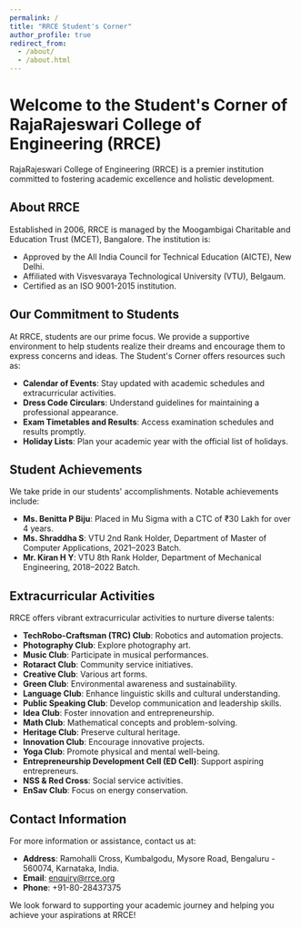 ```yaml
---
permalink: /
title: "RRCE Student's Corner"
author_profile: true
redirect_from: 
  - /about/
  - /about.html
---
```

# Welcome to the Student's Corner of RajaRajeswari College of Engineering (RRCE)

RajaRajeswari College of Engineering (RRCE) is a premier institution committed to fostering academic excellence and holistic development.

## About RRCE

Established in 2006, RRCE is managed by the Moogambigai Charitable and Education Trust (MCET), Bangalore. The institution is:
- Approved by the All India Council for Technical Education (AICTE), New Delhi.
- Affiliated with Visvesvaraya Technological University (VTU), Belgaum.
- Certified as an ISO 9001-2015 institution.

## Our Commitment to Students

At RRCE, students are our prime focus. We provide a supportive environment to help students realize their dreams and encourage them to express concerns and ideas. The Student's Corner offers resources such as:
- **Calendar of Events**: Stay updated with academic schedules and extracurricular activities.
- **Dress Code Circulars**: Understand guidelines for maintaining a professional appearance.
- **Exam Timetables and Results**: Access examination schedules and results promptly.
- **Holiday Lists**: Plan your academic year with the official list of holidays.

## Student Achievements

We take pride in our students' accomplishments. Notable achievements include:
- **Ms. Benitta P Biju**: Placed in Mu Sigma with a CTC of ₹30 Lakh for over 4 years.
- **Ms. Shraddha S**: VTU 2nd Rank Holder, Department of Master of Computer Applications, 2021–2023 Batch.
- **Mr. Kiran H Y**: VTU 8th Rank Holder, Department of Mechanical Engineering, 2018–2022 Batch.

## Extracurricular Activities

RRCE offers vibrant extracurricular activities to nurture diverse talents:
- **TechRobo-Craftsman (TRC) Club**: Robotics and automation projects.
- **Photography Club**: Explore photography art.
- **Music Club**: Participate in musical performances.
- **Rotaract Club**: Community service initiatives.
- **Creative Club**: Various art forms.
- **Green Club**: Environmental awareness and sustainability.
- **Language Club**: Enhance linguistic skills and cultural understanding.
- **Public Speaking Club**: Develop communication and leadership skills.
- **Idea Club**: Foster innovation and entrepreneurship.
- **Math Club**: Mathematical concepts and problem-solving.
- **Heritage Club**: Preserve cultural heritage.
- **Innovation Club**: Encourage innovative projects.
- **Yoga Club**: Promote physical and mental well-being.
- **Entrepreneurship Development Cell (ED Cell)**: Support aspiring entrepreneurs.
- **NSS & Red Cross**: Social service activities.
- **EnSav Club**: Focus on energy conservation.

## Contact Information

For more information or assistance, contact us at:
- **Address**: Ramohalli Cross, Kumbalgodu, Mysore Road, Bengaluru - 560074, Karnataka, India.
- **Email**: enquiry@rrce.org
- **Phone**: +91-80-28437375

We look forward to supporting your academic journey and helping you achieve your aspirations at RRCE!
